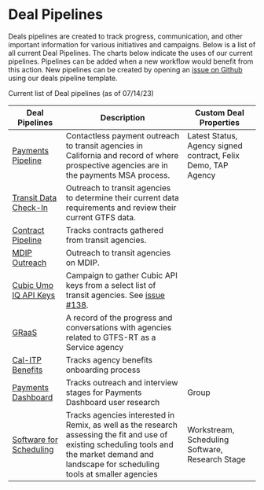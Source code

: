 # Deal Pipelines

Deals pipelines are created to track progress, communication, and other important information for various initiatives and campaigns. Below is a list of all current Deal Pipelines. The charts below indicate the uses of our current pipelines. Pipelines can be added when a new workflow would benefit from this action. New pipelines can be created by opening an [issue on Github](https://github.com/cal-itp/crm-helpdesk/issues/new?assignees=&labels=deals-pipeline&template=deals-pipelines-request-form.yml&title=%5BDeals+Pipeline+Request%5D%3A+) using our deals pipeline template.

Current list of Deal pipelines (as of 07/14/23)

| Deal Pipelines | Description | Custom Deal Properties
| ------- | -------------------- |-----------------------|
| [Payments Pipeline](https://app.hubspot.com/contacts/5519226/objects/0-3/views/11044095/board) | Contactless payment outreach to transit agencies in California and record of where prospective agencies are in the payments MSA process. | Latest Status, Agency signed contract, Felix Demo, TAP Agency|
| [Transit Data Check-In](https://app.hubspot.com/contacts/5519226/objects/0-3/views/11044189/board) | Outreach to transit agencies to determine their current data requirements and review their current GTFS data. |
| [Contract Pipeline](https://app.hubspot.com/contacts/5519226/objects/0-3/views/11044449/board) | Tracks contracts gathered from transit agencies. |
| [MDIP Outreach](https://app.hubspot.com/contacts/5519226/objects/0-3/views/11044267/board) | Outreach to transit agencies on MDIP. |
| [Cubic Umo IQ API Keys](https://app.hubspot.com/contacts/5519226/objects/0-3/views/9899343/board) | Campaign to gather Cubic API keys from a select list of transit agencies. See [issue #138](https://github.com/cal-itp/crm-helpdesk/issues/138). |
| [GRaaS](https://app.hubspot.com/contacts/5519226/objects/0-3/views/all/board) | A record of the progress and conversations with agencies related to GTFS-RT as a Service agency 
| [Cal-ITP Benefits](https://app.hubspot.com/contacts/5519226/objects/0-3/views/all/board) | Tracks agency benefits onboarding process 
| [Payments Dashboard](https://app.hubspot.com/contacts/5519226/objects/0-3/views/all/board) | Tracks outreach and interview stages for Payments Dashboard user research | Group
| [Software for Scheduling](https://app.hubspot.com/contacts/5519226/objects/0-3/views/all/board) | Tracks agencies interested in Remix, as well as the research assessing the fit and use of existing scheduling tools and the market demand and landscape for scheduling tools at smaller agencies | Workstream, Scheduling Software, Research Stage





